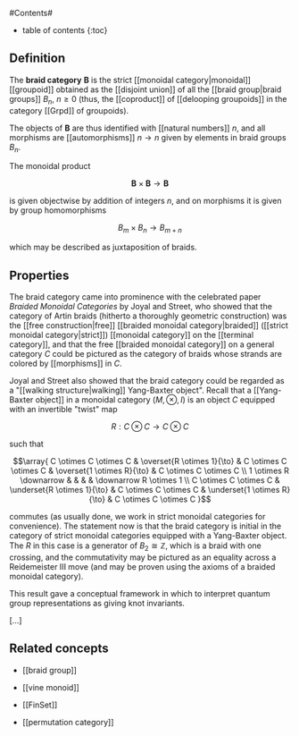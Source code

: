 
#Contents#
* table of contents
{:toc}

## Definition

The **braid category** $\mathbf{B}$ is the strict [[monoidal category|monoidal]] [[groupoid]] obtained as the [[disjoint union]] of all the [[braid group|braid groups]] $B_n$, $n \geq 0$ (thus, the [[coproduct]] of [[delooping groupoids]] in the category [[Grpd]] of groupoids). 

The objects of $\mathbf{B}$ are thus identified with [[natural numbers]] $n$, and all morphisms are [[automorphisms]] $n \to n$ given by elements in braid groups $B_n$. 

The monoidal product 

$$\mathbf{B} \times \mathbf{B} \to \mathbf{B}$$ 

is given objectwise by addition of integers $n$, and on morphisms it is given by group homomorphisms 

$$B_m \times B_n \to B_{m+n}$$ 

which may be described as juxtaposition of braids. 

## Properties

The braid category came into prominence with the celebrated paper _Braided Monoidal Categories_ by Joyal and Street, who showed that the category of Artin braids (hitherto a thoroughly geometric construction) was the [[free construction|free]] [[braided monoidal category|braided]] ([[strict monoidal category|strict]]) [[monoidal category]] on the [[terminal category]], and that the free [[braided monoidal category]] on a general category $C$ could be pictured as the category of braids whose strands are colored by [[morphisms]] in $C$. 

Joyal and Street also showed that the braid category could be regarded as a "[[walking structure|walking]] Yang-Baxter object". Recall that a [[Yang-Baxter object]] in a monoidal category $(M, \otimes, I)$ is an object $C$ equipped with an invertible "twist" map 

$$R: C \otimes C \to C \otimes C$$ 

such that 

$$\array{
C \otimes C \otimes C & \overset{R \otimes 1}{\to} & C \otimes C \otimes C & \overset{1 \otimes R}{\to} & C \otimes C \otimes C \\
1 \otimes R \downarrow & & & & \downarrow R \otimes 1 \\
C \otimes C \otimes C & \underset{R \otimes 1}{\to} & C \otimes C \otimes C & \underset{1 \otimes R}{\to} & C \otimes C \otimes C
}$$ 

commutes (as usually done, we work in strict monoidal categories for convenience). The statement now is that the braid category is initial in the category of strict monoidal categories equipped with a Yang-Baxter object. The $R$ in this case is a generator of $B_2 \cong \mathbb{Z}$, which is a braid with one crossing, and the commutativity may be pictured as an equality across a Reidemeister III move (and may be proven using the axioms of a braided monoidal category). 

This result gave a conceptual framework in which to interpret quantum group representations as giving knot invariants. 

[...]

## Related concepts

* [[braid group]]

* [[vine monoid]]

* [[FinSet]]

* [[permutation category]]

